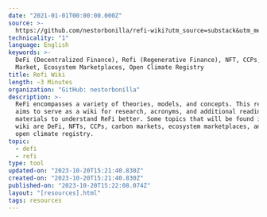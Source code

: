 ```yaml
---
date: "2021-01-01T00:00:00.000Z"
source: >-
  https://github.com/nestorbonilla/refi-wiki?utm_source=substack&utm_medium=email
technicality: "1"
language: English
keywords: >-
  DeFi (Decentralized Finance), Refi (Regenerative Finance), NFT, CCPs, Carbon
  Market, Ecosystem Marketplaces, Open Climate Registry
title: Refi Wiki
length: ~3 Minutes
organization: "GitHub: nestorbonilla"
description: >-
  ReFi encompasses a variety of theories, models, and concepts. This repository
  aims to serve as a wiki for research, acronyms, and additional reading
  materials to understand ReFi better. Some topics that will be found in this
  wiki are DeFi, NFTs, CCPs, carbon markets, ecosystem marketplaces, and the
  open climate registry.
topic:
  - defi
  - refi
type: tool
updated-on: "2023-10-20T15:21:40.830Z"
created-on: "2023-10-20T15:21:40.830Z"
published-on: "2023-10-20T15:22:08.074Z"
layout: "[resources].html"
tags: resources
---
```

